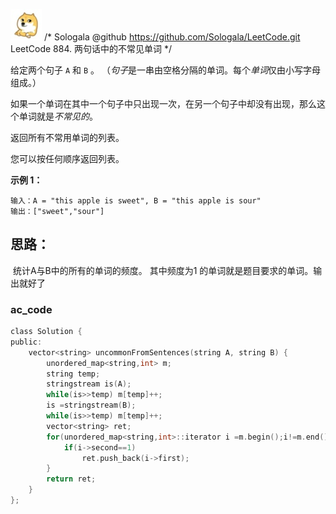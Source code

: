 ![](https://github.com/Sologala/SomeThings/blob/master/face.jpg?raw=true)
/*
    Sologala   @github    https://github.com/Sologala/LeetCode.git
    LeetCode   884. 两句话中的不常见单词
*/

给定两个句子 `A` 和 `B` 。 （*句子*是一串由空格分隔的单词。每个*单词*仅由小写字母组成。）

如果一个单词在其中一个句子中只出现一次，在另一个句子中却没有出现，那么这个单词就是*不常见的*。

返回所有不常用单词的列表。

您可以按任何顺序返回列表。

**示例 1：**

```
输入：A = "this apple is sweet", B = "this apple is sour"
输出：["sweet","sour"]
```

## **思路：**

​	统计A与B中的所有的单词的频度。 其中频度为1 的单词就是题目要求的单词。输出就好了

### **ac_code**

```c
class Solution {
public:
    vector<string> uncommonFromSentences(string A, string B) {
        unordered_map<string,int> m;
        string temp;
        stringstream is(A);
        while(is>>temp) m[temp]++;
        is =stringstream(B);
        while(is>>temp) m[temp]++;
        vector<string> ret;
        for(unordered_map<string,int>::iterator i =m.begin();i!=m.end();i++){
            if(i->second==1)
                ret.push_back(i->first);
        }
        return ret;
    }
};
```